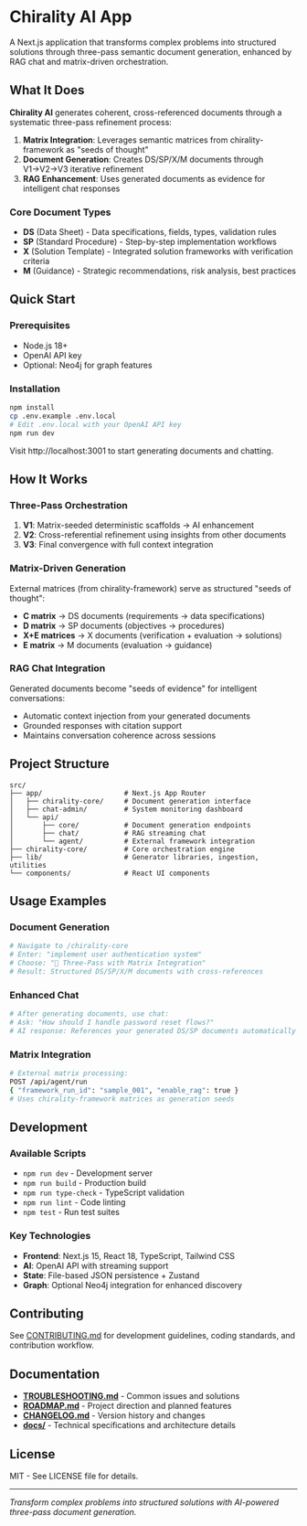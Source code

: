 # Chirality AI App

A Next.js application that transforms complex problems into structured solutions through three-pass semantic document generation, enhanced by RAG chat and matrix-driven orchestration.

## What It Does

**Chirality AI** generates coherent, cross-referenced documents through a systematic three-pass refinement process:

1. **Matrix Integration**: Leverages semantic matrices from chirality-framework as "seeds of thought"
2. **Document Generation**: Creates DS/SP/X/M documents through V1→V2→V3 iterative refinement  
3. **RAG Enhancement**: Uses generated documents as evidence for intelligent chat responses

### Core Document Types
- **DS** (Data Sheet) - Data specifications, fields, types, validation rules
- **SP** (Standard Procedure) - Step-by-step implementation workflows
- **X** (Solution Template) - Integrated solution frameworks with verification criteria
- **M** (Guidance) - Strategic recommendations, risk analysis, best practices

## Quick Start

### Prerequisites
- Node.js 18+
- OpenAI API key
- Optional: Neo4j for graph features

### Installation
```bash
npm install
cp .env.example .env.local
# Edit .env.local with your OpenAI API key
npm run dev
```

Visit http://localhost:3001 to start generating documents and chatting.

## How It Works

### Three-Pass Orchestration
1. **V1**: Matrix-seeded deterministic scaffolds → AI enhancement
2. **V2**: Cross-referential refinement using insights from other documents  
3. **V3**: Final convergence with full context integration

### Matrix-Driven Generation
External matrices (from chirality-framework) serve as structured "seeds of thought":
- **C matrix** → DS documents (requirements → data specifications)
- **D matrix** → SP documents (objectives → procedures) 
- **X+E matrices** → X documents (verification + evaluation → solutions)
- **E matrix** → M documents (evaluation → guidance)

### RAG Chat Integration
Generated documents become "seeds of evidence" for intelligent conversations:
- Automatic context injection from your generated documents
- Grounded responses with citation support
- Maintains conversation coherence across sessions

## Project Structure

```
src/
├── app/                    # Next.js App Router
│   ├── chirality-core/     # Document generation interface  
│   ├── chat-admin/         # System monitoring dashboard
│   └── api/
│       ├── core/           # Document generation endpoints
│       ├── chat/           # RAG streaming chat
│       └── agent/          # External framework integration
├── chirality-core/         # Core orchestration engine
├── lib/                    # Generator libraries, ingestion, utilities
└── components/             # React UI components
```

## Usage Examples

### Document Generation
```bash
# Navigate to /chirality-core
# Enter: "implement user authentication system"  
# Choose: "🔄 Three-Pass with Matrix Integration"
# Result: Structured DS/SP/X/M documents with cross-references
```

### Enhanced Chat
```bash
# After generating documents, use chat:
# Ask: "How should I handle password reset flows?"
# AI response: References your generated DS/SP documents automatically
```

### Matrix Integration
```bash
# External matrix processing:
POST /api/agent/run
{ "framework_run_id": "sample_001", "enable_rag": true }
# Uses chirality-framework matrices as generation seeds
```

## Development

### Available Scripts
- `npm run dev` - Development server
- `npm run build` - Production build
- `npm run type-check` - TypeScript validation  
- `npm run lint` - Code linting
- `npm test` - Run test suites

### Key Technologies
- **Frontend**: Next.js 15, React 18, TypeScript, Tailwind CSS
- **AI**: OpenAI API with streaming support
- **State**: File-based JSON persistence + Zustand
- **Graph**: Optional Neo4j integration for enhanced discovery

## Contributing

See [CONTRIBUTING.md](CONTRIBUTING.md) for development guidelines, coding standards, and contribution workflow.

## Documentation

- **[TROUBLESHOOTING.md](TROUBLESHOOTING.md)** - Common issues and solutions
- **[ROADMAP.md](ROADMAP.md)** - Project direction and planned features  
- **[CHANGELOG.md](CHANGELOG.md)** - Version history and changes
- **[docs/](docs/)** - Technical specifications and architecture details

## License

MIT - See LICENSE file for details.

---

*Transform complex problems into structured solutions with AI-powered three-pass document generation.*